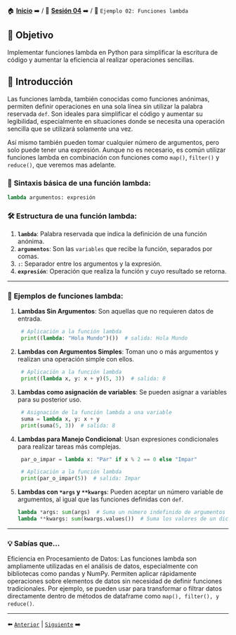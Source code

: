 🏠 [**Inicio**](../../Readme.md) ➡️ / 📖 [**Sesión 04**](../Readme.md) ➡️ / 📝 `Ejemplo 02: Funciones lambda`

## 🎯 Objetivo

Implementar funciones lambda en Python para simplificar la escritura de código y aumentar la eficiencia al realizar operaciones sencillas.

## 🚀 Introducción

Las funciones lambda, también conocidas como funciones anónimas, permiten definir operaciones en una sola línea sin utilizar la palabra reservada `def`. Son ideales para simplificar el código y aumentar su legibilidad, especialmente en situaciones donde se necesita una operación sencilla que se utilizará solamente una vez.

Así mismo también pueden tomar cualquier número de argumentos, pero solo puede tener una expresión. Aunque no es necesario, es común utilizar funciones lambda en combinación con funciones como `map()`, `filter()` y `reduce()`, que veremos mas adelante.

### 🔦 **Sintaxis básica de una función lambda:**

```python
lambda argumentos: expresión
```

### 🛠️ **Estructura de una función lambda:**

1. **`lambda`**: Palabra reservada que indica la definición de una función anónima.
2. **`argumentos`**: Son las `variables` que recibe la función, separados por comas.
3. **`:`**: Separador entre los argumentos y la expresión.
4. **`expresión`**: Operación que realiza la función y cuyo resultado se retorna.

---

### 🔦 **Ejemplos de funciones lambda:**

1. **Lambdas Sin Argumentos**: Son aquellas que no requieren datos de entrada.
   ```python
    # Aplicación a la función lambda
    print((lambda: "Hola Mundo")())  # salida: Hola Mundo
   ```

2. **Lambdas con Argumentos Simples**: Toman uno o más argumentos y realizan una operación simple con ellos.
   ```python
    # Aplicación a la función lambda
    print((lambda x, y: x + y)(5, 3))  # salida: 8
   ```

3. **Lambdas como asignación de variables**: Se pueden asignar a variables para su posterior uso.
   ```python
    # Asignación de la función lambda a una variable
    suma = lambda x, y: x + y
    print(suma(5, 3))  # salida: 8
   ```

4. **Lambdas para Manejo Condicional**: Usan expresiones condicionales para realizar tareas más complejas.
   ```python
    par_o_impar = lambda x: "Par" if x % 2 == 0 else "Impar"

    # Aplicación a la función lambda
    print(par_o_impar(5))  # salida: Impar
   ```

5. **Lambdas con `*args` y `**kwargs`**: Pueden aceptar un número variable de argumentos, al igual que las funciones definidas con `def`.
   ```python
   lambda *args: sum(args)  # Suma un número indefinido de argumentos
   lambda **kwargs: sum(kwargs.values())  # Suma los valores de un diccionario
   ```

---

### 💡 **Sabías que...**

Eficiencia en Procesamiento de Datos: Las funciones lambda son ampliamente utilizadas en el análisis de datos, especialmente con bibliotecas como pandas y NumPy. Permiten aplicar rápidamente operaciones sobre elementos de datos sin necesidad de definir funciones tradicionales. Por ejemplo, se pueden usar para transformar o filtrar datos directamente dentro de métodos de dataframe como `map(), filter(), y reduce()`.


---

⬅️ [`Anterior`](../Readme.md) | [`Siguiente`](../Reto-01/Readme.md) ➡️
